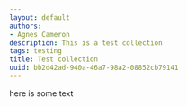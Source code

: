 ```yaml
---
layout: default
authors:
- Agnes Cameron
description: This is a test collection
tags: testing
title: Test collection
uuid: bb2d42ad-940a-46a7-98a2-08852cb79141
---
```


here is some text